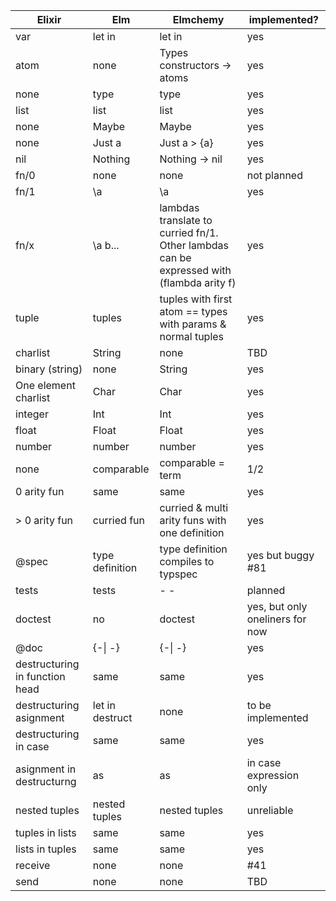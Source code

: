 
| Elixir | Elm | Elmchemy | implemented? |
| --- | --- | --- | --- |
var | let in | let in | yes
atom | none | Types constructors -> atoms | yes
none | type | type | yes
list | list | list | yes
none | Maybe | Maybe | yes
none | Just a | Just a > {a} | yes
nil | Nothing | Nothing -> nil | yes
fn/0 | none | none | not planned 
fn/1 | \\a | \\a | yes 
fn/x | \\a b... | lambdas translate to curried fn/1. Other lambdas can be expressed with (flambda arity f) | yes
tuple | tuples | tuples with first atom == types with params & normal tuples | yes
charlist | String | none | TBD
binary (string)  | none | String | yes
One element charlist | Char | Char | yes
integer | Int | Int | yes
float | Float | Float | yes
number | number | number | yes
none | comparable | comparable = term | 1/2
0 arity fun | same | same | yes 
\> 0 arity fun | curried fun | curried & multi arity funs with one definition | yes
@spec | type definition | type definition compiles to typspec | yes but buggy #81
tests | tests | - - | planned 
doctest | no | doctest | yes, but only oneliners for now
@doc | {-\| -} | {-\| -} | yes 
destructuring in function head | same | same | yes
destructuring asignment | let in destruct | none | to be implemented 
destructuring in case | same | same | yes
asignment in destructurng | as | as | in case expression only
nested tuples | nested tuples | nested tuples | unreliable
tuples in lists | same | same | yes
lists in tuples | same | same | yes
receive | none | none | #41
send | none | none | TBD

